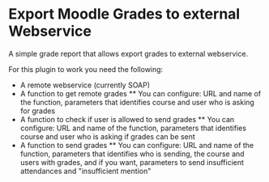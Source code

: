 # Export Moodle Grades to external Webservice

A simple grade report that allows export grades to external webservice.

For this plugin to work you need the following:

* A remote webservice (currently SOAP)
* A function to get remote grades
** You can configure: URL and name of the function, parameters that identifies course and user who is asking for grades
* A function to check if user is allowed to send grades
** You can configure: URL and name of the function, parameters that identifies course and user who is asking if grades can be sent
* A function to send grades
** You can configure: URL and name of the function, parameters that identifies who is sending, the course and users with grades,
and if you want, parameters to send insufficient attendances and "insufficient mention"
